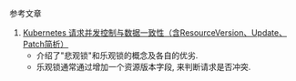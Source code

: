参考文章

1. [Kubernetes 请求并发控制与数据一致性（含ResourceVersion、Update、Patch简析）](https://blog.csdn.net/jackxuf/article/details/80084358)
    - 介绍了"悲观锁"和乐观锁的概念及各自的优劣.
    - 乐观锁通常通过增加一个资源版本字段, 来判断请求是否冲突.
